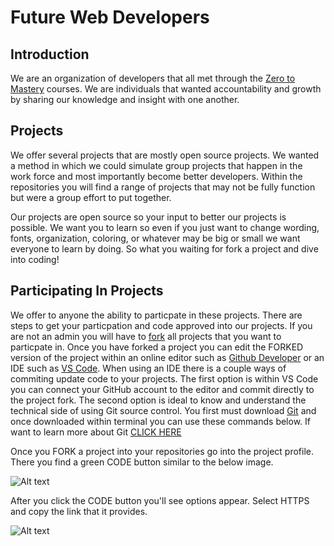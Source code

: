 # Future Web Developers

## Introduction
We are an organization of developers that all met through the [Zero to Mastery](https://zerotomastery.io/) courses. We are individuals that wanted accountability and growth by sharing our knowledge and insight with one another. 

## Projects
We offer several projects that are mostly open source projects. We wanted a method in which we could simulate group projects that happen in the work force and most importantly become better developers. Within the repositories you will find a range of projects that may not be fully function but were a group effort to put together. 

Our projects are open source so your input to better our projects is possible. We want you to learn so even if you just want to change wording, fonts, organization, coloring, or whatever may be big or small we want everyone to learn by doing. So what you waiting for fork a project and dive into coding!

## Participating In Projects
We offer to anyone the ability to particpate in these projects. There are 
steps to get your particpation and code approved into our projects. If you are not an admin you will have to [fork](https://www.youtube.com/watch?v=a_FLqX3vGR4) all projects that you want to particpate in. Once you have forked a project you can edit the FORKED version of the project within an online editor such as [Github Developer](https://github.dev/github/dev) or an IDE such as [VS Code](https://code.visualstudio.com/). When using an IDE there is a couple ways of commiting update code to your projects. The first option is within VS Code you can connect your GitHub account to the editor and commit directly to the project fork. The second option is ideal to know and understand the technical side of using Git source control. You first must download [Git](https://git-scm.com/downloads) and once downloaded within terminal you can use these commands below. If want to learn more about Git [CLICK HERE](https://www.youtube.com/watch?v=8JJ101D3knE&t=386s)

Once you FORK a project into your repositories go into the project profile. There you find a green CODE button similar to the below image.

![Alt text](https://junkjackzack.github.io/resource-photos/codegithub.png)

After you click the CODE button you'll see options appear. Select HTTPS and copy the link that it provides.

![Alt text](https://junkjackzack.github.io/resource-photos/httpsgithub.png)
